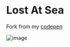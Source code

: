 # Lost At Sea
   
Fork from my [codepen](https://codepen.io/dilums/pen/LYWqxMN)   
    
        
![image](https://res.cloudinary.com/ds574fco0/image/upload/v1679391365/github/lost-at-sea_vmsjk0.png)